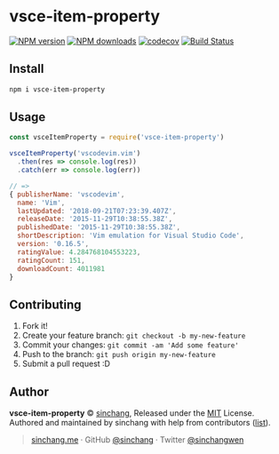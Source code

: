 
# vsce-item-property

[![NPM version](https://img.shields.io/npm/v/vsce-item-property.svg?style=flat)](https://npmjs.com/package/vsce-item-property) [![NPM downloads](https://img.shields.io/npm/dm/vsce-item-property.svg?style=flat)](https://npmjs.com/package/vsce-item-property)  [![codecov](https://codecov.io/gh/sinchang/vsce-item-property/branch/master/graph/badge.svg)](https://codecov.io/gh/sinchang/vsce-item-property) [![Build Status](https://travis-ci.com/sinchang/vsce-item-property.svg?branch=master)](https://travis-ci.com/sinchang/vsce-item-property)

## Install

```bash
npm i vsce-item-property
```

## Usage

```js
const vsceItemProperty = require('vsce-item-property')

vsceItemProperty('vscodevim.vim')
  .then(res => console.log(res))
  .catch(err => console.log(err))

// => 
{ publisherName: 'vscodevim',
  name: 'Vim',
  lastUpdated: '2018-09-21T07:23:39.407Z',
  releaseDate: '2015-11-29T10:38:55.38Z',
  publishedDate: '2015-11-29T10:38:55.38Z',
  shortDescription: 'Vim emulation for Visual Studio Code',
  version: '0.16.5',
  ratingValue: 4.284768104553223,
  ratingCount: 151,
  downloadCount: 4011981 
}
```

## Contributing

1. Fork it!
2. Create your feature branch: `git checkout -b my-new-feature`
3. Commit your changes: `git commit -am 'Add some feature'`
4. Push to the branch: `git push origin my-new-feature`
5. Submit a pull request :D


## Author

**vsce-item-property** © [sinchang](https://github.com/sinchang), Released under the [MIT](./LICENSE) License.<br>
Authored and maintained by sinchang with help from contributors ([list](https://github.com/sinchang/vsce-item-property/contributors)).

> [sinchang.me](https://sinchang.me) · GitHub [@sinchang](https://github.com/sinchang) · Twitter [@sinchangwen](https://twitter.com/sinchangwen)
